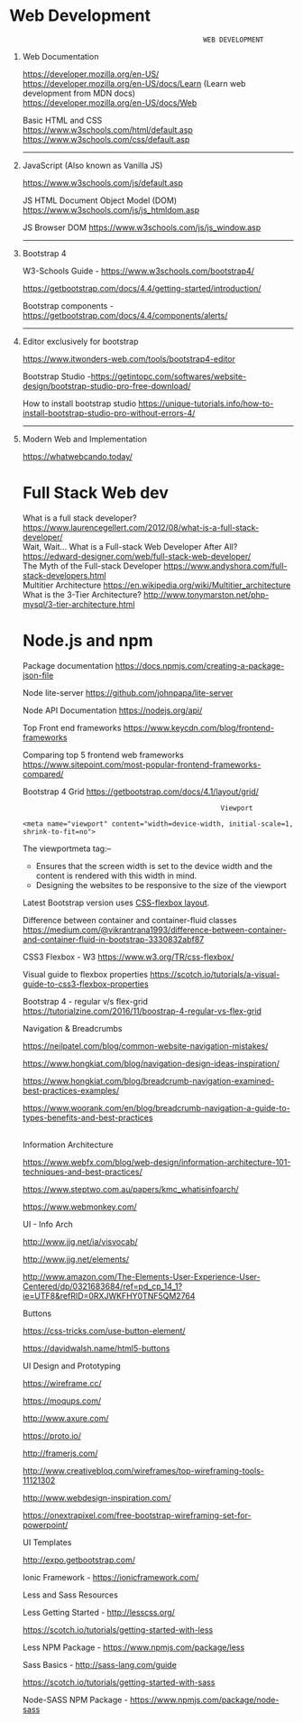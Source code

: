 # Web Development

                                                    WEB DEVELOPMENT

1. Web Documentation <br/>

   https://developer.mozilla.org/en-US/ <br/>
   https://developer.mozilla.org/en-US/docs/Learn (Learn web development from MDN docs) <br/>
   https://developer.mozilla.org/en-US/docs/Web
   
   Basic HTML and CSS <br/>
   https://www.w3schools.com/html/default.asp
   https://www.w3schools.com/css/default.asp
   
   --------------------------------------------------
   
2. JavaScript (Also known as Vanilla JS) <br/>

   https://www.w3schools.com/js/default.asp

   JS HTML Document Object Model (DOM)
   https://www.w3schools.com/js/js_htmldom.asp

   JS Browser DOM
   https://www.w3schools.com/js/js_window.asp

   --------------------------------------------------

3. Bootstrap 4 <br/>
   
   W3-Schools Guide - https://www.w3schools.com/bootstrap4/

   https://getbootstrap.com/docs/4.4/getting-started/introduction/ 

   Bootstrap components - https://getbootstrap.com/docs/4.4/components/alerts/

   --------------------------------------------------

4. Editor exclusively for bootstrap <br/>
   
   https://www.itwonders-web.com/tools/bootstrap4-editor

   Bootstrap Studio -https://getintopc.com/softwares/website-design/bootstrap-studio-pro-free-download/

   How to install bootstrap studio 
   https://unique-tutorials.info/how-to-install-bootstrap-studio-pro-without-errors-4/

   --------------------------------------------------

5. Modern Web and Implementation <br/>

   https://whatwebcando.today/
   
   
   <!-- # Coursera Full Stack Web dev - node.js  -->
   # Full Stack Web dev
                                                        
   What is a full stack developer?
   https://www.laurencegellert.com/2012/08/what-is-a-full-stack-developer/
   <br>
   Wait, Wait… What is a Full-stack Web Developer After All?
   https://edward-designer.com/web/full-stack-web-developer/ 
   <br>
   The Myth of the Full-stack Developer
   https://www.andyshora.com/full-stack-developers.html 
   <br>
   Multitier Architecture
   https://en.wikipedia.org/wiki/Multitier_architecture 
   <br>
   What is the 3-Tier Architecture?
   http://www.tonymarston.net/php-mysql/3-tier-architecture.html
   <br>
   # Node.js and npm

   Package documentation
   https://docs.npmjs.com/creating-a-package-json-file

   Node lite-server
   https://github.com/johnpapa/lite-server

   Node API Documentation
   https://nodejs.org/api/

   Top Front end frameworks
   https://www.keycdn.com/blog/frontend-frameworks

   Comparing top 5 frontend web frameworks
   https://www.sitepoint.com/most-popular-frontend-frameworks-compared/

   Bootstrap 4 Grid
   https://getbootstrap.com/docs/4.1/layout/grid/

                                                        Viewport 

   `<meta name="viewport" content="width=device-width, initial-scale=1, shrink-to-fit=no">`

   The viewportmeta tag:–
   * Ensures that the screen width is set to the device width and the content is rendered with this width in mind.
   * Designing the websites to be responsive to the size of the viewport

   Latest Bootstrap version uses <a href="https://css-tricks.com/snippets/css/a-guide-to-flexbox/">CSS-flexbox layout</a>.
   
   Difference between container and container-fluid classes
   https://medium.com/@vikrantrana1993/difference-between-container-and-container-fluid-in-bootstrap-3330832abf87

   CSS3 Flexbox - W3
   https://www.w3.org/TR/css-flexbox/

   Visual guide to flexbox properties
   https://scotch.io/tutorials/a-visual-guide-to-css3-flexbox-properties

   Bootstrap 4 - regular v/s flex-grid
   https://tutorialzine.com/2016/11/boostrap-4-regular-vs-flex-grid

   Navigation & Breadcrumbs

   https://neilpatel.com/blog/common-website-navigation-mistakes/

   https://www.hongkiat.com/blog/navigation-design-ideas-inspiration/

   https://www.hongkiat.com/blog/breadcrumb-navigation-examined-best-practices-examples/

   https://www.woorank.com/en/blog/breadcrumb-navigation-a-guide-to-types-benefits-and-best-practices

   <br>
   Information Architecture
   
   https://www.webfx.com/blog/web-design/information-architecture-101-techniques-and-best-practices/

   https://www.steptwo.com.au/papers/kmc_whatisinfoarch/

   https://www.webmonkey.com/

   UI - Info Arch

   http://www.jjg.net/ia/visvocab/

   http://www.jjg.net/elements/

   http://www.amazon.com/The-Elements-User-Experience-User-Centered/dp/0321683684/ref=pd_cp_14_1?ie=UTF8&refRID=0RXJWKFHY0TNF5QM2764

   Buttons

   https://css-tricks.com/use-button-element/

   https://davidwalsh.name/html5-buttons

   UI Design and Prototyping

   https://wireframe.cc/

   https://moqups.com/

   http://www.axure.com/

   https://proto.io/

   http://framerjs.com/

   http://www.creativebloq.com/wireframes/top-wireframing-tools-11121302

   http://www.webdesign-inspiration.com/

   https://onextrapixel.com/free-bootstrap-wireframing-set-for-powerpoint/

   UI Templates

   http://expo.getbootstrap.com/

   Ionic Framework - https://ionicframework.com/

   Less and Sass Resources

   Less Getting Started - http://lesscss.org/

   https://scotch.io/tutorials/getting-started-with-less

   Less NPM Package - https://www.npmjs.com/package/less

   Sass Basics - http://sass-lang.com/guide

   https://scotch.io/tutorials/getting-started-with-sass

   Node-SASS NPM Package - https://www.npmjs.com/package/node-sass 